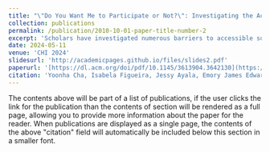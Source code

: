 ```yaml
---
title: "\"Do You Want Me to Participate or Not?\": Investigating the Accessibility of Software Development Meetings for Blind and Low Vision Professionals"
collection: publications
permalink: /publication/2010-10-01-paper-title-number-2
excerpt: 'Scholars have investigated numerous barriers to accessible software development tools and processes for Blind and Low Vision (BLV) developers. However, the research community has yet to study the accessibility of software development meetings, which are known to play a crucial role in software development practice. We conducted semi-structured interviews with 26 BLV software professionals about software development meeting accessibility. We found four key themes related to in-person and remote software development meetings: (1) participants observed that certain meeting activities and software tools used in meetings were inaccessible, (2) participants performed additional labor in order to make meetings accessible, (3) participants avoided disclosing their disability during meetings due to fear of career repercussions, (4) participants suggested technical, social and organizational solutions for accessible meetings, including developing their own solutions. We suggest recommendations and design implications for future accessible software development meetings including technical and policy-driven solutions.'
date: 2024-05-11
venue: 'CHI 2024'
slidesurl: 'http://academicpages.github.io/files/slides2.pdf'
paperurl: '[https://dl.acm.org/doi/pdf/10.1145/3613904.3642130](https://dl.acm.org/doi/full/10.1145/3613904.3642130)'
citation: 'Yoonha Cha, Isabela Figueira, Jessy Ayala, Emory James Edwards, Joshua Garcia, André van der Hoek, and Stacy Marie Branham. 2024. "Do You Want Me to Participate or Not?": Investigating the Accessibility of Software Development Meetings for Blind and Low Vision Professionals. In Proceedings of the 2024 CHI Conference on Human Factors in Computing Systems (CHI '24). Association for Computing Machinery, New York, NY, USA, Article 933, 1–17. https://doi.org/10.1145/3613904.3642130'
---
```


The contents above will be part of a list of publications, if the user clicks the link for the publication than the contents of section will be rendered as a full page, allowing you to provide more information about the paper for the reader. When publications are displayed as a single page, the contents of the above "citation" field will automatically be included below this section in a smaller font.
